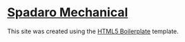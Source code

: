 # [Spadaro Mechanical](http://spadaromechanical.com)

This site was created using the [HTML5 Boilerplate](http://html5boilerplate.com) template.
